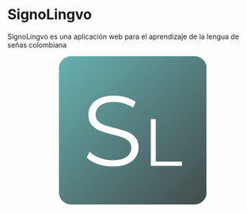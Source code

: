 # SignoLingvo
SignoLingvo es una aplicación web para el aprendizaje de la lengua de señas colombiana

<div align="center">
  <img src="https://github.com/itsMont/SignoLingvo/blob/main/iconoSL.png" width="300" height="300" /> 
</div>
